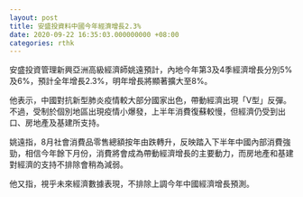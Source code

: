 ```yaml
---
layout: post
title: 安盛投資料中國今年經濟增長2.3%
date: 2020-09-22 16:35:03.000000000 +08:00
categories: rthk
---
```


安盛投資管理新興亞洲高級經濟師姚遠預計，內地今年第3及4季經濟增長分別5%及6%，預計全年增長2.3%，明年增長將顯著擴大至8%。

他表示，中國對抗新型肺炎疫情較大部分國家出色，帶動經濟出現「V型」反彈。不過，受制於個別地區出現疫情小爆發，上半年消費復蘇較慢，但經濟仍受到出口、房地產及基建所支持。

姚遠指，8月社會消費品零售總額按年由跌轉升，反映踏入下半年中國內部消費強勁，相信今年餘下月份，消費將會成為帶動經濟增長的主要動力，而房地產和基建對經濟的支持不排除會稍為減弱。

他又指，視乎未來經濟數據表現，不排除上調今年中國經濟增長預測。
